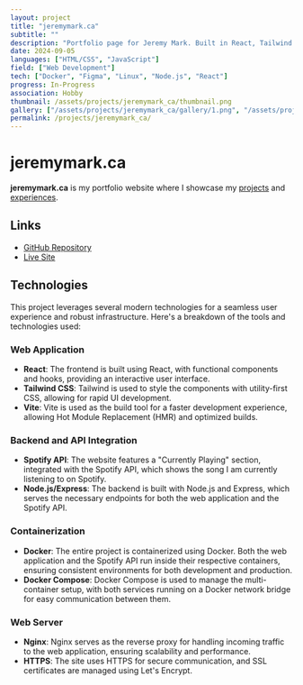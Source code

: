 ```yaml
---
layout: project
title: "jeremymark.ca"
subtitle: ""
description: "Portfolio page for Jeremy Mark. Built in React, Tailwind and hosted on a VPS"
date: 2024-09-05
languages: ["HTML/CSS", "JavaScript"]
field: ["Web Development"]
tech: ["Docker", "Figma", "Linux", "Node.js", "React"]
progress: In-Progress
association: Hobby
thumbnail: /assets/projects/jeremymark_ca/thumbnail.png
gallery: ["/assets/projects/jeremymark_ca/gallery/1.png", "/assets/projects/jeremymark_ca/gallery/2.png", "/assets/projects/jeremymark_ca/gallery/3.png", "/assets/projects/jeremymark_ca/gallery/4.png", "/assets/projects/jeremymark_ca/gallery/5.png", "/assets/projects/jeremymark_ca/gallery/gallery.json", "/assets/projects/jeremymark_ca/gallery/thumbnail.png"]
permalink: /projects/jeremymark_ca/
---
```


# jeremymark.ca

**jeremymark.ca** is my portfolio website where I showcase my [projects](https://jeremymark.ca/projects) and [experiences](https://jeremymark.ca/experiences).

## Links

- [GitHub Repository](https://github.com/JeremyTubongbanua/jeremymark_ca)
- [Live Site](https://jeremymark.ca)

## Technologies

This project leverages several modern technologies for a seamless user experience and robust infrastructure. Here's a breakdown of the tools and technologies used:

### Web Application

- **React**: The frontend is built using React, with functional components and hooks, providing an interactive user interface.
- **Tailwind CSS**: Tailwind is used to style the components with utility-first CSS, allowing for rapid UI development.
- **Vite**: Vite is used as the build tool for a faster development experience, allowing Hot Module Replacement (HMR) and optimized builds.

### Backend and API Integration

- **Spotify API**: The website features a "Currently Playing" section, integrated with the Spotify API, which shows the song I am currently listening to on Spotify.
- **Node.js/Express**: The backend is built with Node.js and Express, which serves the necessary endpoints for both the web application and the Spotify API.

### Containerization

- **Docker**: The entire project is containerized using Docker. Both the web application and the Spotify API run inside their respective containers, ensuring consistent environments for both development and production.
- **Docker Compose**: Docker Compose is used to manage the multi-container setup, with both services running on a Docker network bridge for easy communication between them.

### Web Server

- **Nginx**: Nginx serves as the reverse proxy for handling incoming traffic to the web application, ensuring scalability and performance.
- **HTTPS**: The site uses HTTPS for secure communication, and SSL certificates are managed using Let's Encrypt.
